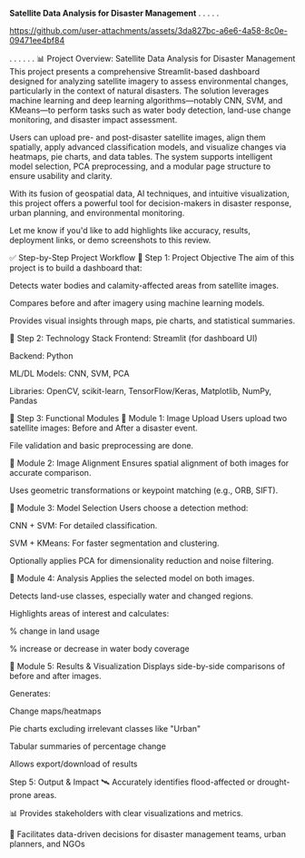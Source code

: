 **Satellite Data Analysis for Disaster Management**
.
.
.
.
.


https://github.com/user-attachments/assets/3da827bc-a6e6-4a58-8c0e-09471ee4bf84


.
.
.
.
.
.
📊 Project Overview: Satellite Data Analysis for Disaster Management
This project presents a comprehensive Streamlit-based dashboard designed for analyzing satellite imagery to assess environmental changes, particularly in the context of natural disasters. The solution leverages machine learning and deep learning algorithms—notably CNN, SVM, and KMeans—to perform tasks such as water body detection, land-use change monitoring, and disaster impact assessment.

Users can upload pre- and post-disaster satellite images, align them spatially, apply advanced classification models, and visualize changes via heatmaps, pie charts, and data tables. The system supports intelligent model selection, PCA preprocessing, and a modular page structure to ensure usability and clarity.

With its fusion of geospatial data, AI techniques, and intuitive visualization, this project offers a powerful tool for decision-makers in disaster response, urban planning, and environmental monitoring.

Let me know if you'd like to add highlights like accuracy, results, deployment links, or demo screenshots to this review.

✅ Step-by-Step Project Workflow
🔹 Step 1: Project Objective
The aim of this project is to build a dashboard that:

Detects water bodies and calamity-affected areas from satellite images.

Compares before and after imagery using machine learning models.

Provides visual insights through maps, pie charts, and statistical summaries.

🔹 Step 2: Technology Stack
Frontend: Streamlit (for dashboard UI)

Backend: Python

ML/DL Models: CNN, SVM, PCA

Libraries: OpenCV, scikit-learn, TensorFlow/Keras, Matplotlib, NumPy, Pandas

🔹 Step 3: Functional Modules
📁 Module 1: Image Upload
Users upload two satellite images: Before and After a disaster event.

File validation and basic preprocessing are done.

📁 Module 2: Image Alignment
Ensures spatial alignment of both images for accurate comparison.

Uses geometric transformations or keypoint matching (e.g., ORB, SIFT).

📁 Module 3: Model Selection
Users choose a detection method:

CNN + SVM: For detailed classification.

SVM + KMeans: For faster segmentation and clustering.

Optionally applies PCA for dimensionality reduction and noise filtering.

📁 Module 4: Analysis
Applies the selected model on both images.

Detects land-use classes, especially water and changed regions.

Highlights areas of interest and calculates:

% change in land usage

% increase or decrease in water body coverage

📁 Module 5: Results & Visualization
Displays side-by-side comparisons of before and after images.

Generates:

Change maps/heatmaps

Pie charts excluding irrelevant classes like "Urban"

Tabular summaries of percentage change

Allows export/download of results

 Step 5: Output & Impact
🛰️ Accurately identifies flood-affected or drought-prone areas.

📊 Provides stakeholders with clear visualizations and metrics.

🔄 Facilitates data-driven decisions for disaster management teams, urban planners, and NGOs


